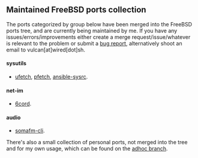 ## Maintained FreeBSD ports collection

The ports categorized by group below have been merged into the FreeBSD ports tree, and are currently being maintained by me. If you have any issues/errors/improvements either create a merge request/issue/whatever is relevant to the problem or submit a [bug report](https://bugs.freebsd.org/bugzilla/), alternatively shoot an email to vulcan[at]wired[dot]sh.
#### sysutils
- [ufetch](https://www.freshports.org/sysutils/ufetch/), [pfetch](https://www.freshports.org/sysutils/pfetch/), [ansible-sysrc](https://www.freshports.org/sysutils/ansible-sysrc/).

#### net-im
- [6cord](https://www.freshports.org/net-im/6cord/).

#### audio
- [somafm-cli](https://www.freshports.org/audio/somafm-cli/).

There's also a small collection of personal ports, not merged into the tree and for my own usage, which can be found on the [adhoc branch](https://gitlab.com/nihilism/ports/tree/adhoc).


